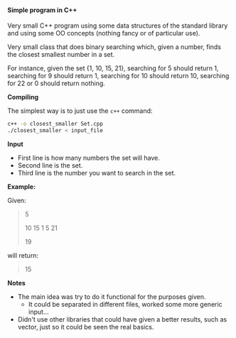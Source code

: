 
#### Simple program in C++ ####


Very small C++ program using some data structures of the standard library and using some OO concepts (nothing fancy or of particular use).

Very small class that does binary searching which, given a number, finds the closest smallest number in a set.

For instance, given the set {1, 10, 15, 21}, searching for 5 should return 1, searching for 9 should return 1, searching for 10 should return 10, searching for 22 or 0 should return nothing.

**Compiling**

The simplest way is to just use the `c++` command:

```sh
c++ -o closest_smaller Set.cpp 
./closest_smaller < input_file
```

**Input**

- First line is how many numbers the set will have.
- Second line is the set.
- Third line is the number you want to search in the set.

**Example:**

Given:

> 5
>
> 10 15 1 5 21
>
> 19

will return:

> 15



**Notes**

- The main idea was try to do it functional for the purposes given.
  - It could be separated in different files, worked some more generic input...
- Didn't use other libraries that could have given a better results, such as vector, just so it could be seen the real basics.


